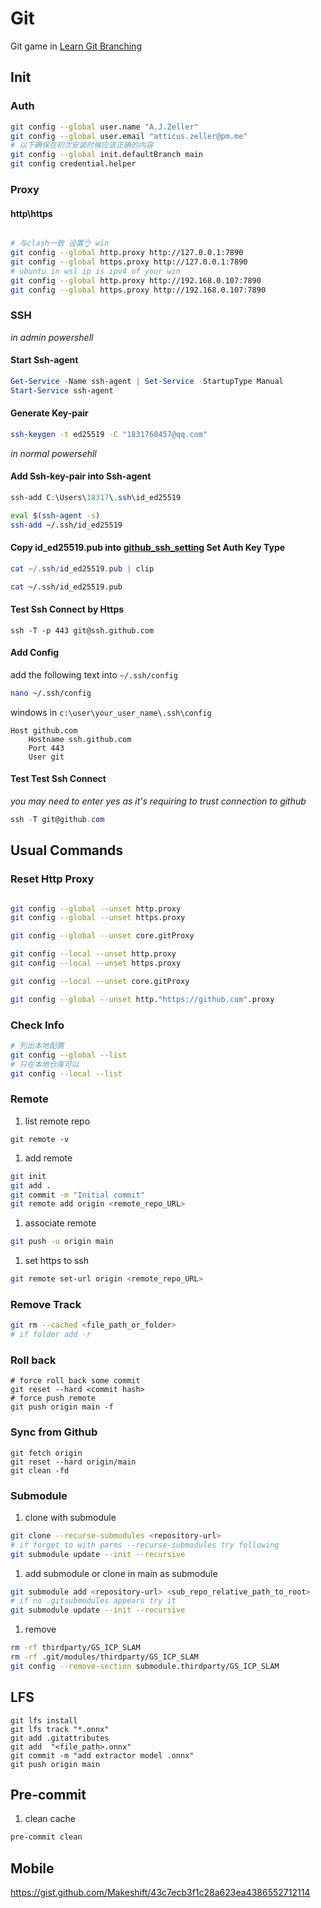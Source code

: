# Git

Git game in [Learn Git Branching](https://learngitbranching.js.org/?locale=en_US)

## Init

### Auth

```bash
git config --global user.name "A.J.Zeller"
git config --global user.email "atticus.zeller@pm.me"
# 以下确保在初次安装时候应该正确的内容
git config --global init.defaultBranch main
git config credential.helper
```

### Proxy

#### http\\https

```bash

# 与clash一致 设置👌 win
git config --global http.proxy http://127.0.0.1:7890
git config --global https.proxy http://127.0.0.1:7890
# ubuntu in wsl ip is ipv4 of your win
git config --global http.proxy http://192.168.0.107:7890
git config --global https.proxy http://192.168.0.107:7890
```

### SSH

_in admin powershell_

#### Start Ssh-agent

```powershell
Get-Service -Name ssh-agent | Set-Service -StartupType Manual
Start-Service ssh-agent
```

#### Generate Key-pair

```bash
ssh-keygen -t ed25519 -C "1831768457@qq.com"
```

_in normal powersehll_

#### Add Ssh-key-pair into Ssh-agent

```powershell
ssh-add C:\Users\18317\.ssh\id_ed25519
```

```bash
eval $(ssh-agent -s)
ssh-add ~/.ssh/id_ed25519
```

#### Copy id_ed25519.pub into [github_ssh_setting](https://github.com/settings/keys) Set Auth Key Type

```powershell
cat ~/.ssh/id_ed25519.pub | clip
```

```bash
cat ~/.ssh/id_ed25519.pub
```

#### Test Ssh Connect by Https

```shell
ssh -T -p 443 git@ssh.github.com
```

#### Add Config

add the following text into `~/.ssh/config`

```bash
nano ~/.ssh/config
```

windows in `c:\user\your_user_name\.ssh\config`

```text
Host github.com
    Hostname ssh.github.com
    Port 443
    User git
```

#### Test Test Ssh Connect

_you may need to enter yes as it's requiring to trust connection to github_

```powershell
ssh -T git@github.com
```

## Usual Commands

### Reset Http Proxy

```bash

git config --global --unset http.proxy
git config --global --unset https.proxy

git config --global --unset core.gitProxy

git config --local --unset http.proxy
git config --local --unset https.proxy

git config --local --unset core.gitProxy

git config --global --unset http."https://github.com".proxy


```

### Check Info

```bash
# 列出本地配置
git config --global --list
# 只在本地仓库可以
git config --local --list
```

### Remote

1. list remote repo

```shell
git remote -v
```

1. add remote

```bash
git init
git add .
git commit -m "Initial commit"
git remote add origin <remote_repo_URL>
```

1. associate remote

```bash
git push -u origin main
```

1. set https to ssh

```bash
git remote set-url origin <remote_repo_URL>
```

### Remove Track

```bash
git rm --cached <file_path_or_folder>
# if folder add -r
```

### Roll back

```shell
# force roll back some commit
git reset --hard <commit hash>
# force push remote
git push origin main -f
```

### Sync from Github

```shell
git fetch origin
git reset --hard origin/main
git clean -fd
```

### Submodule

1. clone with submodule

```bash
git clone --recurse-submodules <repository-url>
# if forget to with parms --recurse-submodules try following
git submodule update --init --recursive
```

1. add submodule or clone in main as submodule

```bash
git submodule add <repository-url> <sub_repo_relative_path_to_root>
# if no .gitsubmodules appears try it
git submodule update --init --recursive
```

1. remove

```bash
rm -rf thirdparty/GS_ICP_SLAM
rm -rf .git/modules/thirdparty/GS_ICP_SLAM
git config --remove-section submodule.thirdparty/GS_ICP_SLAM
```

## LFS

```
git lfs install
git lfs track "*.onnx"
git add .gitattributes
git add  "<file_path>.onnx"
git commit -m "add extractor model .onnx"
git push origin main
```

## Pre-commit

1. clean cache

```bash
pre-commit clean
```

## Mobile

<script src="https://gist.github.com/Makeshift/43c7ecb3f1c28a623ea4386552712114.js"></script>

https://gist.github.com/Makeshift/43c7ecb3f1c28a623ea4386552712114
